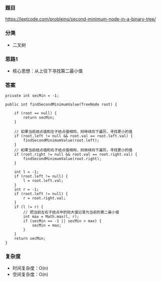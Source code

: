 ### 题目
https://leetcode.com/problems/second-minimum-node-in-a-binary-tree/

### 分类
* 二叉树

### 思路1
* 核心思想：从上往下寻找第二最小值

### 答案
```
private int secMin = -1;

public int findSecondMinimumValue(TreeNode root) {
    
    if (root == null) {
        return secMin;
    }
    
    // 如果当前结点值和左子结点值相同，则继续向下遍历，寻找更小的值
    if (root.left != null && root.val == root.left.val) {
        findSecondMinimumValue(root.left);
    }
    // 如果当前结点值和右子结点值相同，则继续向下遍历，寻找更小的值
    if (root.right != null && root.val == root.right.val) {
        findSecondMinimumValue(root.right);
    }

    int l = -1;
    if (root.left != null) {
        l = root.left.val;
    }
    int r = -1;
    if (root.left != null) {
        r = root.right.val;
    }
    if (l != r) {
        // 把当前左右子结点中的较大值记录为当前的第二最小值
        int max = Math.max(l, r);
        if (secMin == -1 || secMin > max) {
            secMin = max;
        }
    }
    return secMin;
}
```

### 复杂度
* 时间复杂度：O(n)
* 空间复杂度：O(n)
